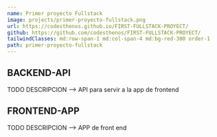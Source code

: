 ```yaml
---
name: Primer proyecto Fullstack
image: projects/primer-proyecto-fullstack.png
url: https://codesthenos.github.io/FIRST-FULLSTACK-PROYECT/
github: https://github.com/codesthenos/FIRST-FULLSTACK-PROYECT/
tailwindClasses: md:row-span-1 md:col-span-4 md:bg-red-300 order-1
path: primer-proyecto-fullstack
---
```


## BACKEND-API

TODO DESCRIPCION --> API para servir a la app de frontend

## FRONTEND-APP

TODO DESCRIPCION --> APP de front end
